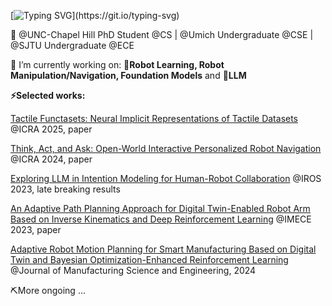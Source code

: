 [![Typing SVG](https://readme-typing-svg.demolab.com?font=Fira+Code&pause=1000&color=586AF7&background=FFFFFF00&random=false&width=435&lines=Hi%F0%9F%91%8B%2C+My+name+is+Sikai+(Skevin)+Li!;Welcome+to+my+github+profile!)](https://git.io/typing-svg)

🏫 @UNC-Chapel Hill PhD Student @CS | @Umich Undergraduate @CSE | @SJTU Undergraduate @ECE

🔭 I’m currently working on: 🤖**Robot Learning, Robot Manipulation/Navigation, Foundation Models** and 🌱**LLM**

**⚡Selected works:**

[Tactile Functasets: Neural Implicit Representations of Tactile Datasets](https://arxiv.org/abs/2409.14592) @ICRA 2025, paper

[Think, Act, and Ask: Open-World Interactive Personalized Robot Navigation](https://arxiv.org/abs/2310.07968) @ICRA 2024, paper

<ins>Exploring LLM in Intention Modeling for Human-Robot Collaboration</ins> @IROS 2023, late breaking results

[An Adaptive Path Planning Approach for Digital Twin-Enabled Robot Arm Based on Inverse Kinematics and Deep Reinforcement Learning](https://asmedigitalcollection.asme.org/IMECE/proceedings/IMECE2023/87608/V003T03A079/1195595) @IMECE 2023, paper

[Adaptive Robot Motion Planning for Smart Manufacturing Based on Digital Twin and Bayesian Optimization-Enhanced Reinforcement Learning](https://asmedigitalcollection.asme.org/manufacturingscience/article/doi/10.1115/1.4067616/1211190/Adaptive-Robot-Motion-Planning-for-Smart) @Journal of Manufacturing Science and Engineering, 2024

⛏️More ongoing ...

<!--
**Skevinci/Skevinci** is a ✨ _special_ ✨ repository because its `README.md` (this file) appears on your GitHub profile.

Here are some ideas to get you started:

- 🔭 I’m currently working on ...
- 🌱 I’m currently learning ...
- 👯 I’m looking to collaborate on ...
- 🤔 I’m looking for help with ...
- 💬 Ask me about ...
- 📫 How to reach me: ...
- 😄 Pronouns: ...
- ⚡ Fun fact: ...
-->
